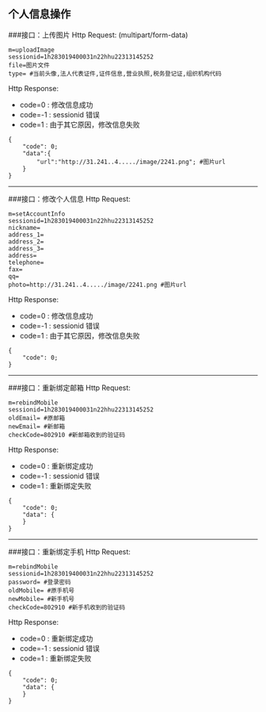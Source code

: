 个人信息操作
---
###接口：上传图片
Http Request: (multipart/form-data)

```
m=uploadImage
sessionid=1h283019400031n22hhu22313145252
file=图片文件
type= #当前头像,法人代表证件,证件信息,营业执照,税务登记证,组织机构代码
```

Http Response:

- code=0 : 修改信息成功
- code=-1 : sessionid 错误
- code=1 : 由于其它原因，修改信息失败

``` 
{ 
    "code": 0;
    "data":{
    	"url":"http://31.241..4...../image/2241.png"; #图片url
    }
} 
```
---
###接口：修改个人信息
Http Request:

```
m=setAccountInfo
sessionid=1h283019400031n22hhu22313145252
nickname=
address_1=
address_2=
address_3=
address=
telephone=
fax=
qq=
photo=http://31.241..4...../image/2241.png #图片url
```

Http Response:

- code=0 : 修改信息成功
- code=-1 : sessionid 错误
- code=1 : 由于其它原因，修改信息失败

``` 
{ 
    "code": 0;
} 
```
---
###接口：重新绑定邮箱
Http Request: 

```
m=rebindMobile
sessionid=1h283019400031n22hhu22313145252
oldEmail= #原邮箱
newEmail= #新邮箱
checkCode=802910 #新邮箱收到的验证码
```
Http Response:  

- code=0 : 重新绑定成功
- code=-1 : sessionid 错误
- code=1 : 重新绑定失败

``` 
{ 
    "code": 0;
    "data": {
    }    
} 
```
---
###接口：重新绑定手机
Http Request: 

```
m=rebindMobile
sessionid=1h283019400031n22hhu22313145252
password= #登录密码
oldMobile= #原手机号
newMobile= #新手机号
checkCode=802910 #新手机收到的验证码
```

Http Response:

- code=0 : 重新绑定成功
- code=-1 : sessionid 错误
- code=1 : 重新绑定失败

``` 
{ 
    "code": 0;
    "data": {
    }    
} 
```
